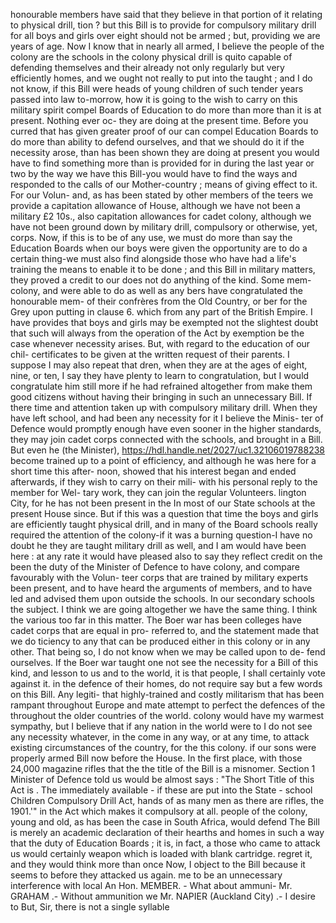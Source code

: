 honourable members have said that they believe in that portion of it relating to physical drill, tion ? but this Bill is to provide for compulsory military drill for all boys and girls over eight should not be armed ; but, providing we are years of age. Now I know that in nearly all armed, I believe the people of the colony are the schools in the colony physical drill is quito capable of defending themselves and their already not only regularly but very efficiently homes, and we ought not really to put into the taught ; and I do not know, if this Bill were heads of young children of such tender years passed into law to-morrow, how it is going to the wish to carry on this military spirit compel Boards of Education to do more than more than it is at present. Nothing ever oc- they are doing at the present time. Before you curred that has given greater proof of our can compel Education Boards to do more than ability to defend ourselves, and that we should do it if the necessity arose, than has been shown they are doing at present you would have to find something more than is provided for in during the last year or two by the way we have this Bill-you would have to find the ways and responded to the calls of our Mother-country ; means of giving effect to it. For our Volun- and, as has been stated by other members of the teers we provide a capitation allowance of House, although we have not been a military £2 10s., also capitation allowances for cadet colony, although we have not been ground down by military drill, compulsory or otherwise, yet, corps. Now, if this is to be of any use, we must do more than say the Education Boards when our boys were given the opportunity are to do a certain thing-we must also find alongside those who have had a life's training the means to enable it to be done ; and this Bill in military matters, they proved a credit to our does not do anything of the kind. Some mem- colony, and were able to do as well as any bers have congratulated the honourable mem- of their confrères from the Old Country, or ber for the Grey upon putting in clause 6. which from any part of the British Empire. I have provides that boys and girls may be exempted not the slightest doubt that such will always from the operation of the Act by exemption be the case whenever necessity arises. But, with regard to the education of our chil- certificates to be given at the written request of their parents. I suppose I may also repeat that dren, when they are at the ages of eight, nine, or ten, I say they have plenty to learn to congratulation, but I would congratulate him still more if he had refrained altogether from make them good citizens without having their bringing in such an unnecessary Bill. If there time and attention taken up with compulsory military drill. When they have left school, and had been any necessity for it I believe the Minis- ter of Defence would promptly enough have even sooner in the higher standards, they may join cadet corps connected with the schools, and brought in a Bill. But even he (the Minister), https://hdl.handle.net/2027/uc1.32106019788238 become trained up to a point of efficiency, and although he was here for a short time this after- noon, showed that his interest began and ended afterwards, if they wish to carry on their mili- with his personal reply to the member for Wel- tary work, they can join the regular Volunteers. lington City, for he has not been present in the In most of our State schools at the present House since. But if this was a question that time the boys and girls are efficiently taught physical drill, and in many of the Board schools really required the attention of the colony-if it was a burning question-I have no doubt he they are taught military drill as well, and I am would have been here : at any rate it would have pleased also to say they reflect credit on the been the duty of the Minister of Defence to have colony, and compare favourably with the Volun- teer corps that are trained by military experts been present, and to have heard the arguments of members, and to have led and advised them upon outside the schools. In our secondary schools the subject. I think we are going altogether we have the same thing. I think the various too far in this matter. The Boer war has been colleges have cadet corps that are equal in pro- referred to, and the statement made that we do ticiency to any that can be produced either in this colony or in any other. That being so, I do not know when we may be called upon to de- fend ourselves. If the Boer war taught one not see the necessity for a Bill of this kind, and lesson to us and to the world, it is that people, I shall certainly vote against it. in the defence of their homes, do not require say but a few words on this Bill. Any legiti- that highly-trained and costly militarism that has been rampant throughout Europe and mate attempt to perfect the defences of the throughout the older countries of the world. colony would have my warmest sympathy, but I believe that if any nation in the world were to I do not see any necessity whatever, in the come in any way, or at any time, to attack existing circumstances of the country, for the this colony. if our sons were properly armed Bill now before the House. In the first place, with those 24,000 magazine rifles that the the title of the Bill is a misnomer. Section 1 Minister of Defence told us would be almost says : "The Short Title of this Act is . The immediately available - if these are put into the State - school Children Compulsory Drill Act, hands of as many men as there are rifles, the 1901.'" in the Act which makes it compulsory at all. people of the colony, young and old, as has been the case in South Africa, would defend The Bill is merely an academic declaration of their hearths and homes in such a way that the duty of Education Boards ; it is, in fact, a those who came to attack us would certainly weapon which is loaded with blank cartridge. regret it, and they would think more than once Now, I object to the Bill because it seems to before they attacked us again. me to be an unnecessary interference with local An Hon. MEMBER. - What about ammuni- Mr. GRAHAM .- Without ammunition we Mr. NAPIER (Auckland City) .- I desire to But, Sir, there is not a single syllable 